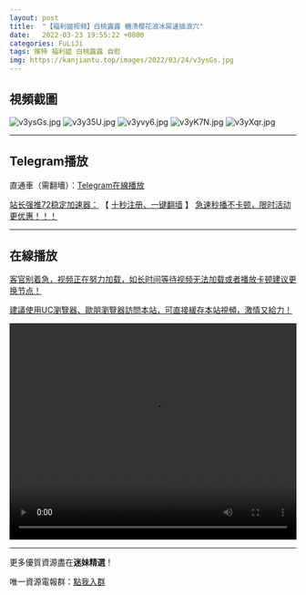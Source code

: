 ```yaml
---
layout: post
title:  "【福利姬视频】白桃露露 糖渍樱花浪冰屌速插浪穴"
date:   2022-03-23 19:55:22 +0800
categories: FuLiJi
tags: 推特 福利姬 白桃露露 自慰
img: https://kanjiantu.top/images/2022/03/24/v3ysGs.jpg
---
```



## 視頻截圖

![v3ysGs.jpg](https://kanjiantu.top/images/2022/03/24/v3ysGs.jpg)
![v3y35U.jpg](https://kanjiantu.top/images/2022/03/24/v3y35U.jpg)
![v3yvy6.jpg](https://kanjiantu.top/images/2022/03/24/v3yvy6.jpg)
![v3yK7N.jpg](https://kanjiantu.top/images/2022/03/24/v3yK7N.jpg)
![v3yXqr.jpg](https://kanjiantu.top/images/2022/03/24/v3yXqr.jpg)

* * *
## Telegram播放

直通車（需翻墻）：[Telegram在線播放](https://t.me/mimeijingxuan/344)

<u>站长强推72稳定加速器：</u> 【 [十秒注册、一键翻墙](https://72vpn.xyz/#/register?code=mimei) 】
<u>  急速秒播不卡顿，限时活动更优惠！！！</u>
* * *
## 在線播放
<u>客官别着急，视频正在努力加载，如长时间等待视频无法加载或者播放卡顿建议更换节点！</u>

<u>建議使用UC瀏覽器、歐朋瀏覽器訪問本站，可直接緩存本站視頻，激情又給力！</u>
<center><video src="https://cdn.publer.io/uploads/videos/6245a4b0db2797794f14739a/d38abd25cc3a195ffe3ab31562d234ee.mp4" width="100%" height="380px" controls="controls"></video></center>


* * *
更多優質資源盡在**迷妹精選**！

唯一資源電報群：[點我入群](https://t.me/mimeijingxuan)


